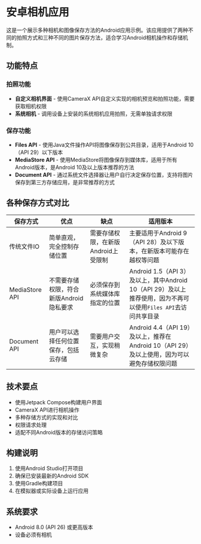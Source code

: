 # 安卓相机应用

这是一个展示多种相机和图像保存方法的Android应用示例。该应用提供了两种不同的拍照方式和三种不同的图片保存方法，适合学习Android相机操作和存储机制。

## 功能特点

### 拍照功能
- **自定义相机界面** - 使用CameraX API自定义实现的相机预览和拍照功能，需要获取相机权限
- **系统相机** - 调用设备上安装的系统相机应用拍照，无需单独请求权限

### 保存功能
- **Files API** - 使用Java文件操作API将图像保存到公共目录，适用于Android 10（API 29）以下版本
- **MediaStore API** - 使用MediaStore将图像保存到媒体库，适用于所有Android版本，是Android 10及以上版本推荐的方法
- **Document API** - 通过系统文件选择器让用户自行决定保存位置，支持将图片保存到第三方存储应用，是非常推荐的方式

## 各种保存方式对比

| 保存方式 | 优点 | 缺点 | 适用版本 |
|---------|------|------|---------|
| 传统文件IO | 简单直观，完全控制存储位置 | 需要存储权限，在新版Android上受限制 | 主要适用于Android 9（API 28）及以下版本，在新版本可能存在越权等问题 |
| MediaStore API | 不需要存储权限，符合新版Android隐私要求 | 必须保存到系统媒体库指定的位置 | Android 1.5（API 3）及以上，其中Android 10（API 29）及以上推荐使用，因为不再可以使用`Files API`去访问共享目录|
| Document API | 用户可以选择任何位置保存，包括云存储 | 需要用户交互，实现稍微复杂 | Android 4.4（API 19）及以上，推荐在Android 10（API 29）及以上使用，因为可以避免存储权限问题 |

## 技术要点

- 使用Jetpack Compose构建用户界面
- CameraX API进行相机操作
- 多种存储方式的实现和对比
- 权限请求处理
- 适配不同Android版本的存储访问策略

## 构建说明

1. 使用Android Studio打开项目
2. 确保已安装最新的Android SDK
3. 使用Gradle构建项目
4. 在模拟器或实际设备上运行应用

## 系统要求

- Android 8.0 (API 26) 或更高版本
- 设备必须有相机
